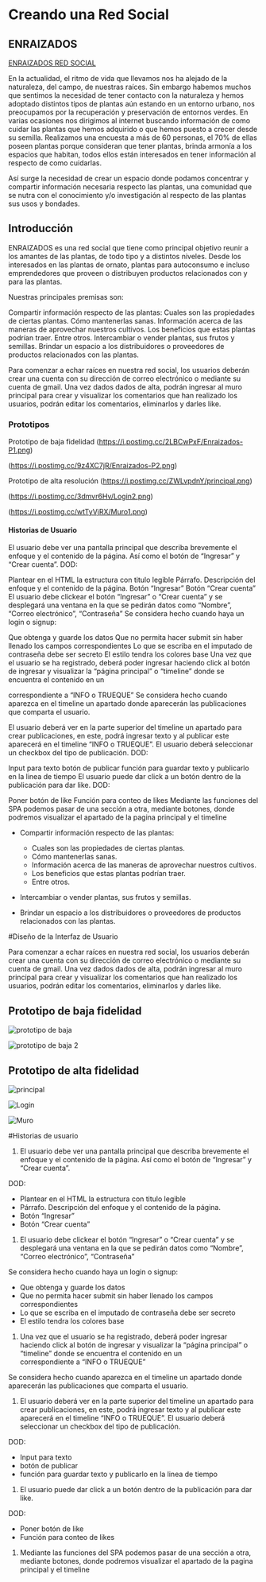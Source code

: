 
# Creando una Red Social
## ENRAIZADOS
[ENRAIZADOS RED SOCIAL](https://selenehdz01.github.io/GDL002-social-network/src/)

En la actualidad, el ritmo de vida que llevamos nos ha alejado de la naturaleza, del campo, de nuestras raíces. Sin embargo habemos muchos que sentimos la necesidad de tener contacto con la naturaleza y hemos adoptado distintos tipos de plantas aún estando en un entorno urbano, nos preocupamos por la recuperación y preservación de entornos verdes. En varias ocasiones nos dirigimos al internet buscando información de como cuidar las plantas que hemos adquirido o que hemos puesto a crecer desde su semilla. Realizamos una encuesta a más de 60 personas, el 70% de ellas poseen plantas porque consideran que tener plantas, brinda armonía a los espacios que habitan, todos ellos están interesados en tener información al respecto de como cuidarlas.

Así surge la necesidad de crear un espacio donde podamos concentrar y compartir información necesaria respecto las plantas, una comunidad que se nutra con el conocimiento y/o investigación al respecto de las plantas sus usos y bondades.

## Introducción

ENRAIZADOS es una red social que tiene como principal objetivo reunir a los amantes de las plantas, de todo tipo y a distintos niveles. Desde los interesados en las plantas de ornato, plantas para autoconsumo e incluso emprendedores que proveen o distribuyen productos relacionados con y para las plantas.

Nuestras principales premisas son:

Compartir información respecto de las plantas:
Cuales son las propiedades de ciertas plantas.
Cómo mantenerlas sanas.
Información acerca de las maneras de aprovechar nuestros cultivos.
Los beneficios que estas plantas podrían traer.
Entre otros.
Intercambiar o vender plantas, sus frutos y semillas.
Brindar un espacio a los distribuidores o proveedores de productos relacionados con las plantas.

Para comenzar a echar raíces en nuestra red social, los usuarios deberán crear una cuenta con su dirección de correo electrónico o mediante su cuenta de gmail. Una vez dados dados de alta, podrán ingresar al muro principal para crear y visualizar los comentarios que han realizado los usuarios, podrán editar los comentarios, eliminarlos y darles like.

### Prototipos

Prototipo de baja fidelidad
(https://i.postimg.cc/2LBCwPxF/Enraizados-P1.png)

(https://i.postimg.cc/9z4XC7jR/Enraizados-P2.png)

Prototipo de alta resolución
(https://i.postimg.cc/ZWLvpdnY/principal.png)

(https://i.postimg.cc/3dmvr6Hv/Login2.png)

(https://i.postimg.cc/wtTyVjRX/Muro1.png)


#### Historias de Usuario


El usuario debe ver una pantalla principal que describa brevemente el enfoque y el contenido de la página. Así como el botón de “Ingresar” y “Crear cuenta”.
DOD:

Plantear en el HTML la estructura con titulo legible
Párrafo. Descripción del enfoque y el contenido de la página.
Botón “Ingresar”
Botón “Crear cuenta”
El usuario debe clickear el botón “Ingresar” o “Crear cuenta” y se desplegará una ventana en la que se pedirán datos como “Nombre”, “Correo electrónico”, “Contraseña”
Se considera hecho cuando haya un login o signup:

Que obtenga y guarde los datos
Que no permita hacer submit sin haber llenado los campos correspondientes
Lo que se escriba en el imputado de contraseña debe ser secreto
El estilo tendra los colores base
Una vez que el usuario se ha registrado, deberá poder ingresar haciendo click al botón de ingresar y visualizar la “página principal” o “timeline” donde se encuentra el contenido en un <div content> correspondiente a “INFO o TRUEQUE”
Se considera hecho cuando aparezca en el timeline un apartado donde aparecerán las publicaciones que comparta el usuario.

El usuario deberá ver en la parte superior del timeline un apartado para crear publicaciones, en este, podrá ingresar texto y al publicar este aparecerá en el timeline “INFO o TRUEQUE”. El usuario deberá seleccionar un checkbox del tipo de publicación.
DOD:

Input para texto
botón de publicar
función para guardar texto y publicarlo en la linea de tiempo
El usuario puede dar click a un botón dentro de la publicación para dar like.
DOD:

Poner botón de like
Función para conteo de likes
Mediante las funciones del SPA podemos pasar de una sección a otra, mediante botones, donde podremos visualizar el apartado de la pagina principal y el timeline

-   Compartir información respecto de las plantas:
    -   Cuales son las propiedades de ciertas plantas.
    -   Cómo mantenerlas sanas.
    -   Información acerca de las maneras de aprovechar nuestros cultivos.
    -   Los beneficios que estas plantas podrían traer.
    -   Entre otros.

-   Intercambiar o vender plantas, sus frutos y semillas.

-   Brindar un espacio a los distribuidores o proveedores de productos relacionados con las plantas.

#Diseño de la Interfaz de Usuario

Para comenzar a echar raíces en nuestra red social, los usuarios deberán crear una cuenta con su dirección de correo electrónico o mediante su cuenta de gmail. Una vez dados dados de alta, podrán ingresar al muro principal para crear y visualizar los comentarios que han realizado los usuarios, podrán editar los comentarios, eliminarlos y darles like.

## Prototipo de baja fidelidad

![prototipo de baja](https://i.postimg.cc/2LBCwPxF/Enraizados-P1.png)

![prototipo de baja 2](https://i.postimg.cc/9z4XC7jR/Enraizados-P2.png)

## Prototipo de alta fidelidad

![principal](https://i.postimg.cc/ZWLvpdnY/principal.png)

![Login](https://i.postimg.cc/3dmvr6Hv/Login2.png)

![Muro](https://i.postimg.cc/wtTyVjRX/Muro1.png)

#Historias de usuario

1.  El usuario debe ver una pantalla principal que describa brevemente el enfoque y el contenido de la página. Así como el botón de “Ingresar” y “Crear cuenta”.

DOD:

-   Plantear en el HTML la estructura con titulo legible
-   Párrafo. Descripción del enfoque y el contenido de la página.
-   Botón “Ingresar”
-   Botón “Crear cuenta”

1.  El usuario debe clickear el botón “Ingresar” o “Crear cuenta” y se desplegará una ventana en la que se pedirán datos como “Nombre”, “Correo electrónico”, “Contraseña”

Se considera hecho cuando haya un login o signup:

-   Que obtenga y guarde los datos
-   Que no permita hacer submit sin haber llenado los campos correspondientes
-   Lo que se escriba en el imputado de contraseña debe ser secreto
-   El estilo tendra los colores base

1.  Una vez que el usuario se ha registrado, deberá poder ingresar haciendo click al botón de ingresar y visualizar la “página principal” o “timeline” donde se encuentra el contenido en un <div content> correspondiente a “INFO o TRUEQUE”

Se considera hecho cuando aparezca en el timeline un apartado donde aparecerán las publicaciones que comparta el usuario.

1.  El usuario deberá ver en la parte superior del timeline un apartado para crear publicaciones, en este, podrá ingresar texto y al publicar este aparecerá en el timeline “INFO o TRUEQUE”. El usuario deberá seleccionar un checkbox del tipo de publicación.

DOD:

-   Input para texto
-   botón de publicar
-   función para guardar texto y publicarlo en la linea de tiempo

1.  El usuario puede dar click a un botón dentro de la publicación para dar like.

DOD:

-   Poner botón de like
-   Función para conteo de likes

1.  Mediante las funciones del SPA podemos pasar de una sección a otra, mediante botones, donde podremos visualizar el apartado de la pagina principal y el timeline

